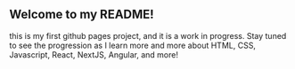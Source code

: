 ## Welcome to my README!

this is my first github pages project, and it is a work in progress.  Stay tuned to see the progression as I learn more and more about HTML, CSS, Javascript, React, NextJS, Angular, and more!